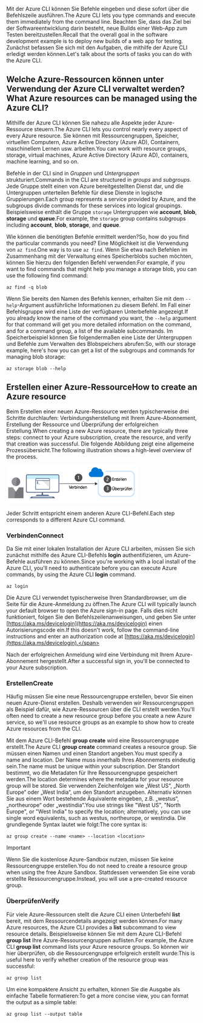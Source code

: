 <span data-ttu-id="2b400-101">Mit der Azure CLI können Sie Befehle eingeben und diese sofort über die Befehlszeile ausführen.</span><span class="sxs-lookup"><span data-stu-id="2b400-101">The Azure CLI lets you type commands and execute them immediately from the command line.</span></span> <span data-ttu-id="2b400-102">Beachten Sie, dass das Ziel bei der Softwareentwicklung darin besteht, neue Builds einer Web-App zum Testen bereitzustellen.</span><span class="sxs-lookup"><span data-stu-id="2b400-102">Recall that the overall goal in the software development example is to deploy new builds of a web app for testing.</span></span> <span data-ttu-id="2b400-103">Zunächst befassen Sie sich mit den Aufgaben, die mithilfe der Azure CLI erledigt werden können.</span><span class="sxs-lookup"><span data-stu-id="2b400-103">Let's talk about the sorts of tasks you can do with the Azure CLI.</span></span>

## <a name="what-azure-resources-can-be-managed-using-the-azure-cli"></a><span data-ttu-id="2b400-104">Welche Azure-Ressourcen können unter Verwendung der Azure CLI verwaltet werden?</span><span class="sxs-lookup"><span data-stu-id="2b400-104">What Azure resources can be managed using the Azure CLI?</span></span>

<span data-ttu-id="2b400-105">Mithilfe der Azure CLI können Sie nahezu alle Aspekte jeder Azure-Ressource steuern.</span><span class="sxs-lookup"><span data-stu-id="2b400-105">The Azure CLI lets you control nearly every aspect of every Azure resource.</span></span> <span data-ttu-id="2b400-106">Sie können mit Ressourcengruppen, Speicher, virtuellen Computern, Azure Active Directory (Azure AD), Containern, maschinellem Lernen usw. arbeiten.</span><span class="sxs-lookup"><span data-stu-id="2b400-106">You can work with resource groups, storage, virtual machines, Azure Active Directory (Azure AD), containers, machine learning, and so on.</span></span>

<span data-ttu-id="2b400-107">Befehle in der CLI sind in _Gruppen_ und _Untergruppen_ strukturiert.</span><span class="sxs-lookup"><span data-stu-id="2b400-107">Commands in the CLI are structured in _groups_ and _subgroups_.</span></span> <span data-ttu-id="2b400-108">Jede Gruppe stellt einen von Azure bereitgestellten Dienst dar, und die Untergruppen unterteilen Befehle für diese Dienste in logische Gruppierungen.</span><span class="sxs-lookup"><span data-stu-id="2b400-108">Each group represents a service provided by Azure, and the subgroups divide commands for these services into logical groupings.</span></span> <span data-ttu-id="2b400-109">Beispielsweise enthält die Gruppe `storage` Untergruppen wie **account**, **blob**, **storage** und **queue**.</span><span class="sxs-lookup"><span data-stu-id="2b400-109">For example, the `storage` group contains subgroups including **account**, **blob**, **storage**, and **queue**.</span></span>

<span data-ttu-id="2b400-110">Wie können die benötigten Befehle ermittelt werden?</span><span class="sxs-lookup"><span data-stu-id="2b400-110">So, how do you find the particular commands you need?</span></span> <span data-ttu-id="2b400-111">Eine Möglichkeit ist die Verwendung von `az find`.</span><span class="sxs-lookup"><span data-stu-id="2b400-111">One way is to use `az find`.</span></span> <span data-ttu-id="2b400-112">Wenn Sie etwa nach Befehlen im Zusammenhang mit der Verwaltung eines Speicherblobs suchen möchten, können Sie hierzu den folgenden Befehl verwenden:</span><span class="sxs-lookup"><span data-stu-id="2b400-112">For example, if you want to find commands that might help you manage a storage blob, you can use the following find command:</span></span>

```azurecli
az find -q blob
```

<span data-ttu-id="2b400-113">Wenn Sie bereits den Namen des Befehls kennen, erhalten Sie mit dem `--help`-Argument ausführliche Informationen zu diesem Befehl. Im Fall einer Befehlsgruppe wird eine Liste der verfügbaren Unterbefehle angezeigt.</span><span class="sxs-lookup"><span data-stu-id="2b400-113">If you already know the name of the command you want, the `--help` argument for that command will get you more detailed information on the command, and for a command group, a list of the available subcommands.</span></span> <span data-ttu-id="2b400-114">Im Speicherbeispiel können Sie folgendermaßen eine Liste der Untergruppen und Befehle zum Verwalten des Blobspeichers abrufen:</span><span class="sxs-lookup"><span data-stu-id="2b400-114">So, with our storage example, here's how you can get a list of the subgroups and commands for managing blob storage:</span></span>

```azurecli
az storage blob --help
```

## <a name="how-to-create-an-azure-resource"></a><span data-ttu-id="2b400-115">Erstellen einer Azure-Ressource</span><span class="sxs-lookup"><span data-stu-id="2b400-115">How to create an Azure resource</span></span>

<span data-ttu-id="2b400-116">Beim Erstellen einer neuen Azure-Ressource werden typischerweise drei Schritte durchlaufen: Verbindungsherstellung mit Ihrem Azure-Abonnement, Erstellung der Ressource und Überprüfung der erfolgreichen Erstellung.</span><span class="sxs-lookup"><span data-stu-id="2b400-116">When creating a new Azure resource, there are typically three steps: connect to your Azure subscription, create the resource, and verify that creation was successful.</span></span> <span data-ttu-id="2b400-117">Die folgende Abbildung zeigt eine allgemeine Prozessübersicht.</span><span class="sxs-lookup"><span data-stu-id="2b400-117">The following illustration shows a high-level overview of the process.</span></span>

![Illustration zur Erstellung einer Azure-Ressource mithilfe der Befehlszeilenschnittstelle.](../media/4-create-resources-overview.png)

<span data-ttu-id="2b400-119">Jeder Schritt entspricht einem anderen Azure CLI-Befehl.</span><span class="sxs-lookup"><span data-stu-id="2b400-119">Each step corresponds to a different Azure CLI command.</span></span>

### <a name="connect"></a><span data-ttu-id="2b400-120">Verbinden</span><span class="sxs-lookup"><span data-stu-id="2b400-120">Connect</span></span>

<span data-ttu-id="2b400-121">Da Sie mit einer lokalen Installation der Azure CLI arbeiten, müssen Sie sich zunächst mithilfe des Azure CLI-Befehls **login** authentifizieren, um Azure-Befehle ausführen zu können.</span><span class="sxs-lookup"><span data-stu-id="2b400-121">Since you're working with a local install of the Azure CLI, you'll need to authenticate before you can execute Azure commands, by using the Azure CLI **login** command.</span></span>

```azurecli
az login
```

<span data-ttu-id="2b400-122">Die Azure CLI verwendet typischerweise Ihren Standardbrowser, um die Seite für die Azure-Anmeldung zu öffnen.</span><span class="sxs-lookup"><span data-stu-id="2b400-122">The Azure CLI will typically launch your default browser to open the Azure sign-in page.</span></span> <span data-ttu-id="2b400-123">Falls dies nicht funktioniert, folgen Sie den Befehlszeilenanweisungen, und geben Sie unter [https://aka.ms/devicelogin](https://aka.ms/devicelogin) einen Autorisierungscode ein.</span><span class="sxs-lookup"><span data-stu-id="2b400-123">If this doesn't work, follow the command-line instructions and enter an authorization code at [https://aka.ms/devicelogin](https://aka.ms/devicelogin).</span></span>

<span data-ttu-id="2b400-124">Nach der erfolgreichen Anmeldung wird eine Verbindung mit Ihrem Azure-Abonnement hergestellt.</span><span class="sxs-lookup"><span data-stu-id="2b400-124">After a successful sign in, you'll be connected to your Azure subscription.</span></span>

### <a name="create"></a><span data-ttu-id="2b400-125">Erstellen</span><span class="sxs-lookup"><span data-stu-id="2b400-125">Create</span></span>

<span data-ttu-id="2b400-126">Häufig müssen Sie eine neue Ressourcengruppe erstellen, bevor Sie einen neuen Azure-Dienst erstellen. Deshalb verwenden wir Ressourcengruppen als Beispiel dafür, wie Azure-Ressourcen über die CLI erstellt werden.</span><span class="sxs-lookup"><span data-stu-id="2b400-126">You'll often need to create a new resource group before you create a new Azure service, so we'll use resource groups as an example to show how to create Azure resources from the CLI.</span></span>

<span data-ttu-id="2b400-127">Mit dem Azure CLI-Befehl **group create** wird eine Ressourcengruppe erstellt.</span><span class="sxs-lookup"><span data-stu-id="2b400-127">The Azure CLI **group create** command creates a resource group.</span></span> <span data-ttu-id="2b400-128">Sie müssen einen Namen und einen Standort angeben.</span><span class="sxs-lookup"><span data-stu-id="2b400-128">You must specify a name and location.</span></span> <span data-ttu-id="2b400-129">Der Name muss innerhalb Ihres Abonnements eindeutig sein.</span><span class="sxs-lookup"><span data-stu-id="2b400-129">The name must be unique within your subscription.</span></span> <span data-ttu-id="2b400-130">Der Standort bestimmt, wo die Metadaten für Ihre Ressourcengruppe gespeichert werden.</span><span class="sxs-lookup"><span data-stu-id="2b400-130">The location determines where the metadata for your resource group will be stored.</span></span> <span data-ttu-id="2b400-131">Sie verwenden Zeichenfolgen wie „West US“, „North Europe“ oder „West India“, um den Standort anzugeben. Alternativ können Sie aus einem Wort bestehende Äquivalente eingeben, z.B. „westus“, „northeurope“ oder „westindia“.</span><span class="sxs-lookup"><span data-stu-id="2b400-131">You use strings like "West US", "North Europe", or "West India" to specify the location; alternatively, you can use single word equivalents, such as westus, northeurope, or westindia.</span></span> <span data-ttu-id="2b400-132">Die grundlegende Syntax lautet wie folgt:</span><span class="sxs-lookup"><span data-stu-id="2b400-132">The core syntax is:</span></span>

```azurecli
az group create --name <name> --location <location>
```

> [!IMPORTANT]
> <span data-ttu-id="2b400-133">Wenn Sie die kostenlose Azure-Sandbox nutzen, müssen Sie keine Ressourcengruppe erstellen.</span><span class="sxs-lookup"><span data-stu-id="2b400-133">You do not need to create a resource group when using the free Azure Sandbox.</span></span> <span data-ttu-id="2b400-134">Stattdessen verwenden Sie eine vorab erstellte Ressourcengruppe.</span><span class="sxs-lookup"><span data-stu-id="2b400-134">Instead, you will use a pre-created resource group.</span></span>

### <a name="verify"></a><span data-ttu-id="2b400-135">Überprüfen</span><span class="sxs-lookup"><span data-stu-id="2b400-135">Verify</span></span>

<span data-ttu-id="2b400-136">Für viele Azure-Ressourcen stellt die Azure CLI einen Unterbefehl **list** bereit, mit dem Ressourcendetails angezeigt werden können.</span><span class="sxs-lookup"><span data-stu-id="2b400-136">For many Azure resources, the Azure CLI provides a **list** subcommand to view resource details.</span></span> <span data-ttu-id="2b400-137">Beispielsweise können Sie mit dem Azure CLI-Befehl **group list** Ihre Azure-Ressourcengruppen auflisten.</span><span class="sxs-lookup"><span data-stu-id="2b400-137">For example, the Azure CLI **group list** command lists your Azure resource groups.</span></span> <span data-ttu-id="2b400-138">So können wir hier überprüfen, ob die Ressourcengruppe erfolgreich erstellt wurde:</span><span class="sxs-lookup"><span data-stu-id="2b400-138">This is useful here to verify whether creation of the resource group was successful:</span></span>

```azurecli
az group list
```

<span data-ttu-id="2b400-139">Um eine kompaktere Ansicht zu erhalten, können Sie die Ausgabe als einfache Tabelle formatieren:</span><span class="sxs-lookup"><span data-stu-id="2b400-139">To get a more concise view, you can format the output as a simple table:</span></span>

```azurecli
az group list --output table
```

